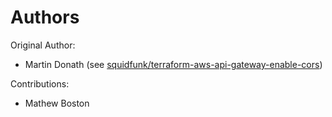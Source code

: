 # Authors

Original Author:

* Martin Donath (see [squidfunk/terraform-aws-api-gateway-enable-cors](https://github.com/squidfunk/terraform-aws-api-gateway-enable-cors))

Contributions:

* Mathew Boston